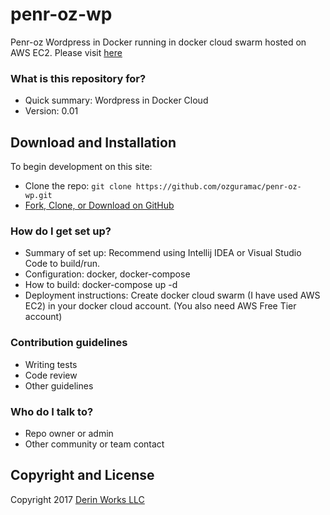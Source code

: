 # penr-oz-wp

Penr-oz Wordpress in Docker running in docker cloud swarm hosted on AWS EC2. Please visit [here](http://www.aylinkentkur.com)

### What is this repository for? ###

* Quick summary: Wordpress in Docker Cloud
* Version: 0.01

## Download and Installation

To begin development on this site:
* Clone the repo: `git clone https://github.com/ozguramac/penr-oz-wp.git`
* [Fork, Clone, or Download on GitHub](https://github.com/ozguramac/penr-oz-wp)

### How do I get set up? ###

* Summary of set up: Recommend using Intellij IDEA or Visual Studio Code to build/run.
* Configuration: docker, docker-compose
* How to build: docker-compose up -d
* Deployment instructions: Create docker cloud swarm (I have used AWS EC2) in your docker cloud account. (You also need AWS Free Tier account)

### Contribution guidelines ###

* Writing tests
* Code review
* Other guidelines

### Who do I talk to? ###

* Repo owner or admin
* Other community or team contact

## Copyright and License

Copyright 2017 [Derin Works LLC](http://www.derinworksllc.com)

